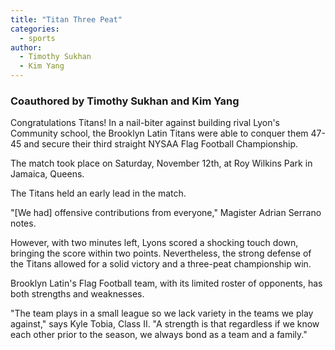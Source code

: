 ```yaml
---
title: "Titan Three Peat"
categories:
  - sports
author:
  - Timothy Sukhan
  - Kim Yang
---
```

### Coauthored by Timothy Sukhan and Kim Yang

Congratulations Titans! In a nail-biter against building rival Lyon's Community school, the Brooklyn Latin Titans were able to conquer them 47-45 and secure their third straight NYSAA Flag Football Championship.

The match took place on Saturday, November 12th, at Roy Wilkins Park in Jamaica, Queens.

The Titans held an early lead in the match.

"[We had] offensive contributions from everyone," Magister Adrian Serrano notes.

However, with two minutes left, Lyons scored a shocking touch down, bringing the score within two points. Nevertheless, the strong defense of the Titans allowed for a solid victory and a three-peat championship win.

Brooklyn Latin's Flag Football team, with its limited roster of opponents, has both strengths and weaknesses.

"The team plays in a small league so we lack variety in the teams we play against," says Kyle Tobia, Class II. "A strength is that regardless if we know each other prior to the season, we always bond as a team and a family."
